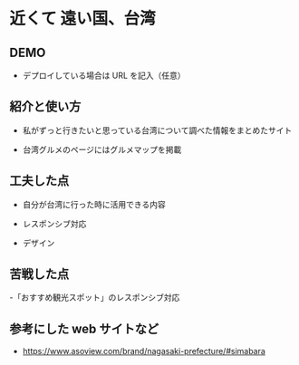 # 近くて 遠い国、台湾

## DEMO

- デプロイしている場合は URL を記入（任意）

## 紹介と使い方

- 私がずっと行きたいと思っている台湾について調べた情報をまとめたサイト

- 台湾グルメのページにはグルメマップを掲載

## 工夫した点

- 自分が台湾に行った時に活用できる内容

- レスポンシブ対応

- デザイン

## 苦戦した点

-「おすすめ観光スポット」のレスポンシブ対応

## 参考にした web サイトなど

- https://www.asoview.com/brand/nagasaki-prefecture/#simabara
